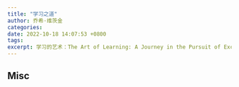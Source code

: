 ```yaml
---
title: "学习之道"
author: 乔希·维茨金
categories: 
date: 2022-10-18 14:07:53 +0800
tags: 
excerpt: 学习的艺术：The Art of Learning: A Journey in the Pursuit of Excellence
---
```












## Misc



